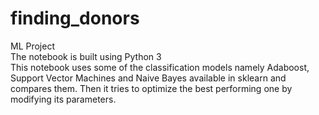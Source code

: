 # finding_donors
ML Project<br>
The notebook is built using Python 3<br>
This notebook uses some of the classification models namely Adaboost, Support Vector Machines and Naive Bayes available in sklearn and compares them. Then it tries to optimize the best performing one by modifying its parameters.
